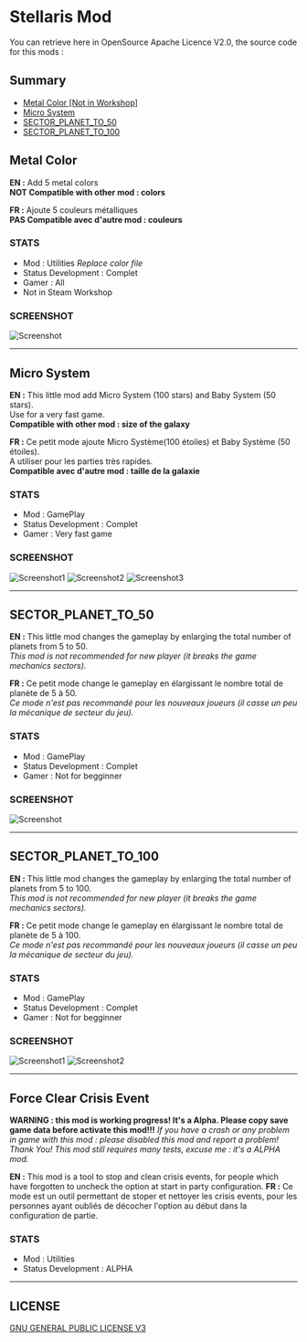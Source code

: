 # Stellaris Mod

You can retrieve here in OpenSource Apache Licence V2.0,
the source code for this mods :

## Summary

* [Metal Color [Not in Workshop]](#metal-color)
* [Micro System](#micro-system)
* [SECTOR_PLANET_TO_50](#sector_planet_to_50)
* [SECTOR_PLANET_TO_100](#sector_planet_to_100)

## Metal Color

<b>EN :</b> Add 5 metal colors
<br><b>NOT Compatible with other mod : colors</b>

<b>FR :</b> Ajoute 5 couleurs métalliques
<br><b>PAS Compatible avec d'autre mod : couleurs</b>

### STATS

* Mod : Utilities <i>Replace color file</i>
* Status Development : Complet
* Gamer : All
* Not in Steam Workshop

### SCREENSHOT

![Screenshot](metal_color/metal_color.png)

---

## Micro System

<b>EN :</b> This little mod add Micro System (100 stars) and Baby System (50 stars).
<br>Use for a very fast game.
<br><b>Compatible with other mod : size of the galaxy</b>

<b>FR :</b> Ce petit mode ajoute Micro Système(100 étoiles) et Baby Système (50 étoiles).
<br>A utiliser pour les parties très rapides.
<br><b>Compatible avec d'autre mod : taille de la galaxie</b>

### STATS

* Mod : GamePlay
* Status Development : Complet
* Gamer : Very fast game

### SCREENSHOT

![Screenshot1](micro_system_select_screenshot.jpg)
![Screenshot2](baby_system_screenshot.jpg)
![Screenshot3](micro_system_screenshot.jpg)

---

## SECTOR_PLANET_TO_50

<b>EN :</b> This little mod changes the gameplay by enlarging the total number of planets from 5 to 50.
<br><i>This mod is not recommended for new player (it breaks the game mechanics sectors).</i>

<b>FR :</b> Ce petit mode change le gameplay en élargissant le nombre total de planète de 5 à 50.
<br><i>Ce mode n'est pas recommandé pour les nouveaux joueurs (il casse un peu la mécanique de secteur du jeu).</i>

### STATS

* Mod : GamePlay
* Status Development : Complet
* Gamer : Not for begginner

### SCREENSHOT

![Screenshot](sector_planet_50_screenshot.png)

---

## SECTOR_PLANET_TO_100

<b>EN :</b> This little mod changes the gameplay by enlarging the total number of planets from 5 to 100.
<br><i>This mod is not recommended for new player (it breaks the game mechanics sectors).</i>

<b>FR :</b> Ce petit mode change le gameplay en élargissant le nombre total de planète de 5 à 100.
<br><i>Ce mode n'est pas recommandé pour les nouveaux joueurs (il casse un peu la mécanique de secteur du jeu).</i>

### STATS

* Mod : GamePlay
* Status Development : Complet
* Gamer : Not for begginner

### SCREENSHOT

![Screenshot1](sector_planet_100_screenshot.png)
![Screenshot2](sector_planet_100_screenshot2.jpg)

---

## Force Clear Crisis Event

<b>WARNING : this mod is working progress! It's a Alpha. Please copy save game data before activate this mod!!!</b>
<i>If you have a crash or any problem in game with this mod : please disabled this mod and report a problem! Thank You!</i>
<i>This mod still requires many tests, excuse me : it's a ALPHA mod.</i>

<b>EN :</b> This mod is a tool to stop and clean crisis events, for people which have forgotten to uncheck the option at start in party configuration.
<b>FR :</b> Ce mode est un outil permettant de stoper et nettoyer les crisis events, pour les personnes ayant oubliés de décocher l'option au début dans la configuration de partie. 

### STATS

* Mod : Utilities
* Status Development : ALPHA

---

## LICENSE

[GNU GENERAL PUBLIC LICENSE V3](LICENSE)